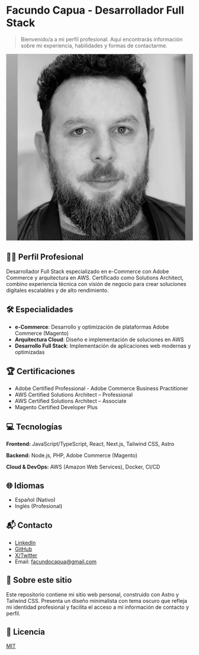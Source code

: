 # Facundo Capua - Desarrollador Full Stack

> Bienvenido/a a mi perfil profesional. Aquí encontrarás información sobre mi experiencia, habilidades y formas de contactarme.

![Facundo Capua](https://github.com/facundocapua/facundocapua.dev/blob/main/public/avatar.webp?raw=true)

## 👨‍💻 Perfil Profesional

Desarrollador Full Stack especializado en e-Commerce con Adobe Commerce y arquitectura en AWS. 
Certificado como Solutions Architect, combino experiencia técnica con visión de negocio para crear soluciones digitales escalables y de alto rendimiento.

## 🛠️ Especialidades

- **e-Commerce**: Desarrollo y optimización de plataformas Adobe Commerce (Magento)
- **Arquitectura Cloud**: Diseño e implementación de soluciones en AWS
- **Desarrollo Full Stack**: Implementación de aplicaciones web modernas y optimizadas

## 🏆 Certificaciones

- Adobe Certified Professional - Adobe Commerce Business Practitioner
- AWS Certified Solutions Architect – Professional
- AWS Certified Solutions Architect – Associate
- Magento Certified Developer Plus

## 💻 Tecnologías

**Frontend:** JavaScript/TypeScript, React, Next.js, Tailwind CSS, Astro

**Backend:** Node.js, PHP, Adobe Commerce (Magento)

**Cloud & DevOps:** AWS (Amazon Web Services), Docker, CI/CD

## 🌐 Idiomas

- Español (Nativo)
- Inglés (Profesional)

## 📬 Contacto

- [LinkedIn](https://linkedin.com/in/facundocapua)
- [GitHub](https://github.com/facundocapua)
- [X/Twitter](https://x.com/facundocapua)
- Email: facundocapua@gmail.com

## 🔧 Sobre este sitio

Este repositorio contiene mi sitio web personal, construido con Astro y Tailwind CSS. Presenta un diseño minimalista con tema oscuro que refleja mi identidad profesional y facilita el acceso a mi información de contacto y perfil.

## 📄 Licencia

[MIT](LICENSE)
